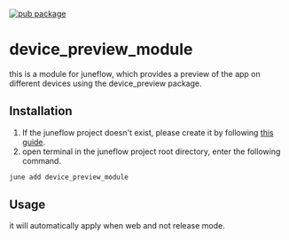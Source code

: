[![pub package](https://img.shields.io/pub/v/device_preview_module.svg)](https://pub.dartlang.org/packages/device_preview_module)

# device_preview_module
this is a module for juneflow, which provides a preview of the app on different devices using the device_preview package.

##  Installation
1. If the juneflow project doesn't exist, please create it by following [this guide](https://doc.juneflow.org/get-started).
2. open terminal in the juneflow project root directory, enter the following command.
 ```bash
 june add device_preview_module
 ```

## Usage
it will automatically apply when web and not release mode.